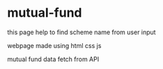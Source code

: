 # mutual-fund

this page help to find scheme name from user input

webpage made using html css js

mutual fund data fetch from API
